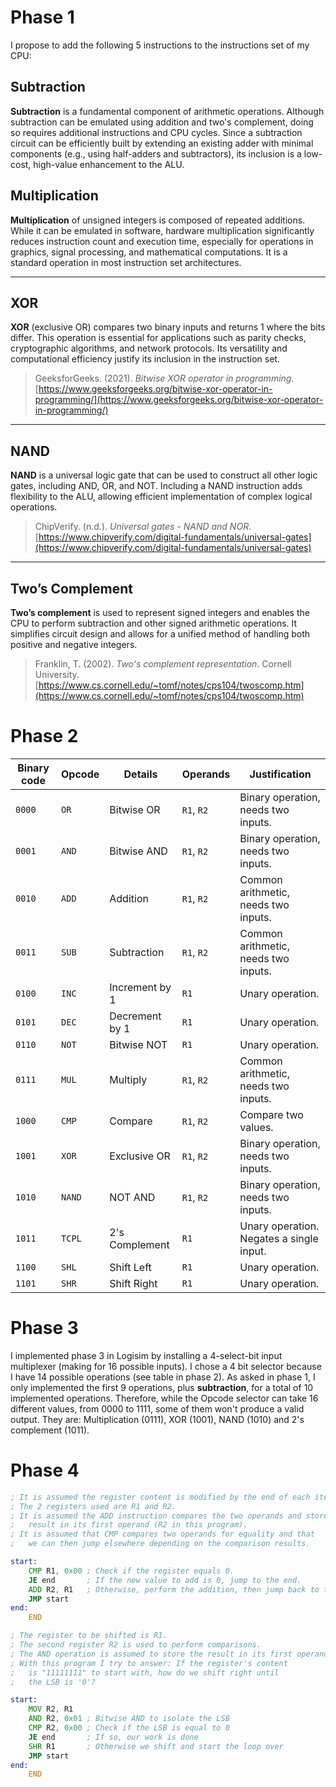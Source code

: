 # Phase 1
I propose to add the following 5 instructions to the instructions set of my CPU:
## Subtraction
**Subtraction** is a fundamental component of arithmetic operations. Although subtraction can be emulated using addition and two's complement, doing so requires additional instructions and CPU cycles. Since a subtraction circuit can be efficiently built by extending an existing adder with minimal components (e.g., using half-adders and subtractors), its inclusion is a low-cost, high-value enhancement to the ALU.

## Multiplication
**Multiplication** of unsigned integers is composed of repeated additions. While it can be emulated in software, hardware multiplication significantly reduces instruction count and execution time, especially for operations in graphics, signal processing, and mathematical computations. It is a standard operation in most instruction set architectures.

---
## XOR
**XOR** (exclusive OR) compares two binary inputs and returns 1 where the bits differ. This operation is essential for applications such as parity checks, cryptographic algorithms, and network protocols. Its versatility and computational efficiency justify its inclusion in the instruction set.
> GeeksforGeeks. (2021). _Bitwise XOR operator in programming_. [https://www.geeksforgeeks.org/bitwise-xor-operator-in-programming/](https://www.geeksforgeeks.org/bitwise-xor-operator-in-programming/)
---
## NAND
**NAND** is a universal logic gate that can be used to construct all other logic gates, including AND, OR, and NOT. Including a NAND instruction adds flexibility to the ALU, allowing efficient implementation of complex logical operations.
> ChipVerify. (n.d.). _Universal gates - NAND and NOR_. [https://www.chipverify.com/digital-fundamentals/universal-gates](https://www.chipverify.com/digital-fundamentals/universal-gates)
---
## Two’s Complement
**Two’s complement** is used to represent signed integers and enables the CPU to perform subtraction and other signed arithmetic operations. It simplifies circuit design and allows for a unified method of handling both positive and negative integers.
> Franklin, T. (2002). _Two's complement representation_. Cornell University. [https://www.cs.cornell.edu/~tomf/notes/cps104/twoscomp.htm](https://www.cs.cornell.edu/~tomf/notes/cps104/twoscomp.htm)

# Phase 2

| Binary code | Opcode | Details        | Operands   | Justification                            |
| ----------- | ------ | -------------- | ---------- | ---------------------------------------- |
| `0000`      | `OR`   | Bitwise OR     | `R1`, `R2` | Binary operation, needs two inputs.      |
| `0001`      | `AND`  | Bitwise AND    | `R1`, `R2` | Binary operation, needs two inputs.      |
| `0010`      | `ADD`  | Addition       | `R1`, `R2` | Common arithmetic, needs two inputs.     |
| `0011`      | `SUB`  | Subtraction    | `R1`, `R2` | Common arithmetic, needs two inputs.     |
| `0100`      | `INC`  | Increment by 1 | `R1`       | Unary operation.                         |
| `0101`      | `DEC`  | Decrement by 1 | `R1`       | Unary operation.                         |
| `0110`      | `NOT`  | Bitwise NOT    | `R1`       | Unary operation.                         |
| `0111`      | `MUL`  | Multiply       | `R1`, `R2` | Common arithmetic, needs two inputs.     |
| `1000`      | `CMP`  | Compare        | `R1`, `R2` | Compare two values.                      |
| `1001`      | `XOR`  | Exclusive OR   | `R1`, `R2` | Binary operation, needs two inputs.      |
| `1010`      | `NAND` | NOT AND        | `R1`, `R2` | Binary operation, needs two inputs.      |
| `1011`      | `TCPL` | 2's Complement | `R1`       | Unary operation. Negates a single input. |
| `1100`      | `SHL`  | Shift Left     | `R1`       | Unary operation.                         |
| `1101`      | `SHR`  | Shift Right    | `R1`       | Unary operation.                         |

# Phase 3
I implemented phase 3 in Logisim by installing a 4-select-bit input multiplexer (making for 16 possible inputs).
I chose a 4 bit selector because I have 14 possible operations (see table in phase 2).
As asked in phase 1, I only implemented the first 9 operations, plus **subtraction**, for a total of 10 implemented operations.
Therefore, while the Opcode selector can take 16 different values, from 0000 to 1111, some of them won't produce a valid output. They are: Multiplication (0111), XOR (1001), NAND (1010) and 2's complement (1011).
# Phase 4

```asm title:"Add until '0'"
; It is assumed the register content is modified by the end of each iteration.
; The 2 registers used are R1 and R2.
; It is assumed the ADD instruction compares the two operands and stores the
;   result in its first operand (R2 in this program).
; It is assumed that CMP compares two operands for equality and that
;   we can then jump elsewhere depending on the comparison results.

start:
	CMP R1, 0x00 ; Check if the register equals 0.
	JE end       ; If the new value to add is 0, jump to the end.
	ADD R2, R1   ; Otherwise, perform the addition, then jump back to the start
	JMP start
end:
	END
```

```asm title:"Shift until all 0s"
; The register to be shifted is R1.
; The second register R2 is used to perform comparisons.
; The AND operation is assumed to store the result in its first operand.
; With this program I try to answer: If the register's content
;   is "11111111" to start with, how do we shift right until
;   the LSB is '0'?

start:
	MOV R2, R1
	AND R2, 0x01 ; Bitwise AND to isolate the LSB
	CMP R2, 0x00 ; Check if the LSB is equal to 0
	JE end       ; If so, our work is done
	SHR R1       ; Otherwise we shift and start the loop over
	JMP start
end:
	END
```

